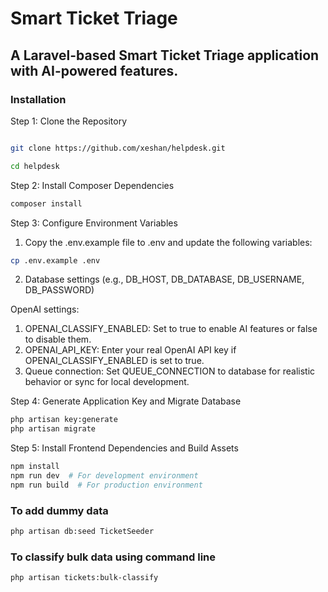

# Smart Ticket Triage

## A Laravel-based Smart Ticket Triage application with AI-powered features.

### Installation

Step 1: Clone the Repository
```bash

git clone https://github.com/xeshan/helpdesk.git

cd helpdesk
```

Step 2: Install Composer Dependencies

```bash
composer install
```
Step 3: Configure Environment Variables

1. Copy the .env.example file to .env and update the following variables:
```bash
cp .env.example .env
```
2. Database settings (e.g., DB_HOST, DB_DATABASE, DB_USERNAME, DB_PASSWORD)

OpenAI settings:

1. OPENAI_CLASSIFY_ENABLED: Set to true to enable AI features or false to disable them.
2. OPENAI_API_KEY: Enter your real OpenAI API key if OPENAI_CLASSIFY_ENABLED is set to true.
3. Queue connection: Set QUEUE_CONNECTION to database for realistic behavior or sync for local development.

Step 4: Generate Application Key and Migrate Database

```bash
php artisan key:generate
php artisan migrate
```
Step 5: Install Frontend Dependencies and Build Assets

```bash
npm install
npm run dev  # For development environment
npm run build  # For production environment
```


### To add dummy data 

```bash
php artisan db:seed TicketSeeder
```

### To classify bulk data using command line

```bash
php artisan tickets:bulk-classify
```